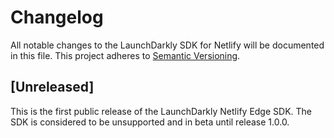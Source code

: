 # Changelog

All notable changes to the LaunchDarkly SDK for Netlify will be documented in this file. This project adheres to [Semantic Versioning](https://semver.org).

## [Unreleased]

This is the first public release of the LaunchDarkly Netlify Edge SDK. The SDK is considered to be unsupported and in beta until release 1.0.0.
